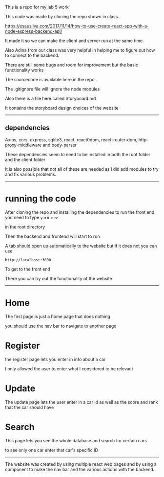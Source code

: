 This ia a repo for my lab 5 work

This code was made by cloning the repo shown in class.

https://esausilva.com/2017/11/14/how-to-use-create-react-app-with-a-node-express-backend-api/

It made it so we can make the client and server run at the same time.

Also Adina from our class was very helpful in helping me to figure out how to connect to the backend.

There are still some bugs and room for improvement but the basic functionality works

The sourcecode is available here in the repo.

The .gitignore file will ignore the node modules

Also there is a file here called Storyboard.md

It contains the storyboard design choices of the website

---


## dependencies
Axios, cors, express, sqlite3, react, react0dom, react-router-dom, http-proxy-middleware and body-parser

These dependencies seem to need to be installed in both the root folder and the client folder 

It is also possible that not all of these are needed as I did add modules to try and fix various problems.

---

# running the code

After cloning the repo and installing the dependencies to run the front end you need to type
` yarn dev `

in the root directory

Then the backend and frontend will start to run

A tab should open up automatically to the website but if it does not you can use

` http://localhost:3000  ` 

To get to the front end

There you can try out the functionality of the website

---

# Home

The first page is just a home page that does nothing

you should use the nav bar to navigate to another page

# Register

the register page lets you enter in info about a car 

I only allowed the user to enter what I considered to be relevant

# Update

The update page lets the user enter in a car id as well as the score and rank that the car should have

# Search

This page lets you see the whole database and search for certain cars

to see only one car enter that car's specific ID

---

The website was created by using multiple react web pages and by using a component to make the nav bar and the various actions with the backend.
